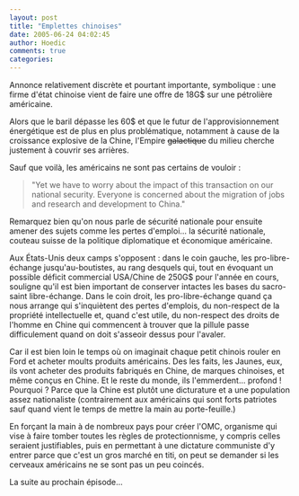 ```yaml
---
layout: post
title: "Emplettes chinoises"
date: 2005-06-24 04:02:45
author: Hoedic
comments: true
categories: 
---
```



Annonce relativement discrète et pourtant importante, symbolique : une firme d'état chinoise vient de faire une offre de 18G$ sur une pétrolière américaine.

Alors que le baril dépasse les 60$ et que le futur de l'approvisionnement énergétique est de plus en plus problématique, notamment à cause de la croissance explosive de la Chine, l'Empire <strike>galactique</strike> du milieu cherche justement à couvrir ses arrières.

Sauf que voilà, les américains ne sont pas certains de vouloir :

<blockquote>"Yet we have to worry about the impact of this transaction on our national security. Everyone is concerned about the migration of jobs and research and development to China."

</blockquote>

Remarquez bien qu'on nous parle de sécurité nationale pour ensuite amener des sujets comme les pertes d'emploi... la sécurité nationale, couteau suisse de la politique diplomatique et économique américaine.

Aux États-Unis deux camps s'opposent : dans le coin gauche, les pro-libre-échange jusqu'au-boutistes, au rang desquels  qui, tout en évoquant un possible déficit commercial USA/Chine de 250G$ pour l'année en cours, souligne qu'il est bien important de conserver intactes les bases du sacro-saint libre-échange. Dans le coin droit, les pro-libre-échange quand ça nous arrange qui s'inquiètent des pertes d'emplois, du non-respect de la propriété intellectuelle et, quand c'est utile, du non-respect des droits de l'homme en Chine qui commencent à trouver que la pillule passe difficulement quand on doit s'asseoir dessus pour l'avaler.

Car il est bien loin le temps où on imaginait chaque petit chinois rouler en Ford et acheter moults produits américains. Des les faits, les Jaunes, eux, ils vont acheter des produits fabriqués en Chine, de marques chinoises, et même conçus en Chine. Et le reste du monde, ils l'emmerdent... profond ! Pourquoi ? Parce que la Chine est plutôt une dicturature et a une population assez nationaliste (contrairement aux américains qui sont forts patriotes sauf quand vient le temps de mettre la main au porte-feuille.)

En forçant la main à de nombreux pays pour créer l'OMC, organisme qui vise à faire tomber toutes les règles de protectionnisme, y compris celles seraient justifiables, puis en permettant à une dictature communiste d'y entrer parce que c'est un gros marché en titi, on peut se demander si les cerveaux américains ne se sont pas un peu coincés.

La suite au prochain épisode...